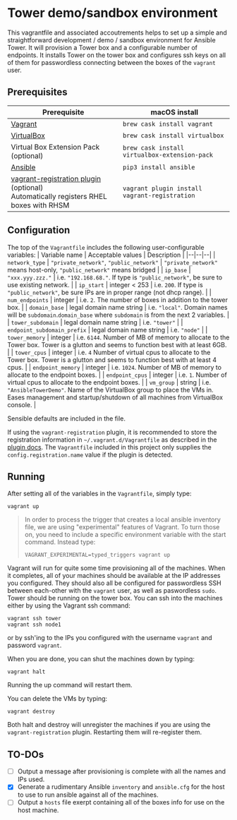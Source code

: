 # Tower demo/sandbox environment
This vagrantfile and associated accoutrements helps to set up a simple and straightforward 
development / demo / sandbox environment for Ansible Tower. It will provision a Tower box
and a configurable number of endpoints.  It installs Tower on the tower box and configures
ssh keys on all of them for passwordless connecting between the boxes of the `vagrant` 
user.

## Prerequisites
| Prerequisite | macOS install |
|--|--|
| [Vagrant](https://www.vagrantup.com) | `brew cask install vagrant` |
| [VirtualBox](https://www.virtualbox.org) | `brew cask install virtualbox` |
| Virtual Box Extension Pack (optional) | `brew cask install virtualbox-extension-pack`
| [Ansible](https://www.ansible.com) | `pip3 install ansible` |
| [vagrant-registration plugin](https://github.com/projectatomic/adb-vagrant-registration) (optional) <br /> Automatically registers RHEL boxes with  RHSM | `vagrant plugin install vagrant-registration` |

## Configuration
The top of the `Vagrantfile` includes the following user-configurable variables:
| Variable name | Acceptable values | Description |
|--|--|--|
| `network_type` | `"private_network"`, `"public_network"` | `"private_network"` means host-only, `"public_network"` means bridged |
| `ip_base` | `"xxx.yyy.zzz."` | i.e. `"192.168.68."`. If type is `"public_network"`, be sure to use existing network. |
| `ip_start` | integer < 253 | i.e. `200`. If type is `"public_network"`, be sure IPs are in proper range (not dhcp range). |
| `num_endpoints` | integer | i.e. `2`. The number of boxes in addition to the tower box. |
| `domain_base` | legal domain name string | i.e. `"local"`. Domain names will be `subdomain`.`domain_base` where `subdomain` is from the next 2 variables. |
| `tower_subdomain` | legal domain name string | i.e. `"tower"` |
| `endpoint_subdomain_prefix` | legal domain name string | i.e. `"node"` |
| `tower_memory` | integer | i.e. `6144`. Number of MB of memory to allocate to the Tower box. Tower is a glutton and seems to function best with at least 6GB. |
| `tower_cpus` | integer | i.e. `4` Number of virtual cpus to allocate to the Tower box. Tower is a glutton and seems to function best with at least 4 cpus. |
| `endpoint_memory` | integer | i.e. `1024`. Number of MB of memory to allocate to the endpoint boxes. |
| `endpoint_cpus` | integer | i.e. `1`. Number of virtual cpus to allocate to the endpoint boxes. |
| `vm_group` | string | i.e. `"AnsibleTowerDemo"`. Name of the VirtualBox group to place the VMs in.  Eases management and startup/shutdown of all machines from VirtualBox console. |

Sensible defaults are included in the file.

If using the `vagrant-registration` plugin, it is recommended to store the registration information in `~/.vagrant.d/Vagrantfile` as described in the [plugin docs](https://github.com/projectatomic/adb-vagrant-registration#credential-configuration).  The `Vagrantfile` included in this project only supplies the `config.registration.name` value if the plugin is detected.

## Running
After setting all of the variables in the `Vagrantfile`, simply type:
```shell
vagrant up
```

> In order to process the trigger that creates a local ansible inventory file, we are using "experimental" features of Vagrant.  To turn those on, you need to include a specific environment variable with the start command.  Instead type:
> ```shell
> VAGRANT_EXPERIMENTAL=typed_triggers vagrant up
> ```

Vagrant will run for quite some time provisioning all of the machines.  When it completes, all of your machines should be available at the IP addresses you configured. They should also all be configured for passwordless SSH between each-other with the `vagrant` user, as well as paswordless `sudo`. Tower should be running on the tower box.  You can ssh into the machines either by using the Vagrant ssh command:
```shell
vagrant ssh tower
vagrant ssh node1
```
or by ssh'ing to the IPs you configured with the username `vagrant` and password `vagrant`.

When you are done, you can shut the machines down by typing:
```shell
vagrant halt
```
Running the up command will restart them.

You can delete the VMs by typing:
```shell
vagrant destroy
```

Both halt and destroy will unregister the machines if you are using the `vagrant-registration` plugin. Restarting them will re-register them.

## TO-DOs
- [ ] Output a message after provisioning is complete with all the names and IPs used.
- [x] Generate a rudimentary Ansible `inventory` and `ansible.cfg` for the host to use to run ansible against all of the machines.
- [ ] Output a `hosts` file exerpt containing all of the boxes info for use on the host machine.